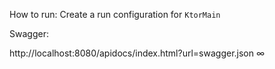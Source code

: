 How to run: Create a run configuration for `KtorMain`

Swagger:

http://localhost:8080/apidocs/index.html?url=swagger.json
∞
